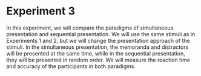 # Experiment 3

In this experiment, we will compare the paradigms of simultaneous presentation and sequential presentation. We will use the same stimuli as in Experiments 1 and 2, but we will change the presentation approach of the stimuli. In the simultaneous presentation, the memoranda and distractors will be presented at the same time, while in the sequential presentation, they will be presented in random order. We will measure the reaction time and accuracy of the participants in both paradigms.
